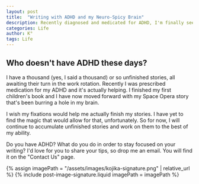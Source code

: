 ```yaml
---
layout: post
title:  "Writing with ADHD and my Neuro-Spicy Brain"
description: Recently diagnosed and medicated for ADHD, I'm finally seeing progress in my writing journey. Though I'm sitting on about a thousand unfinished stories (no exaggeration!), I've managed to complete my first children's book and am making headway on a Space Opera that's been demanding attention. While my ADHD fixations haven't quite cracked the code for consistently finishing projects, I'm learning to work with my brain rather than against it. I'm always eager to hear how other writers with ADHD manage their creative process.
categories: Life
author: K°
tags: Life
---
```


## Who doesn't have ADHD these days?
I have a thousand (yes, I said a thousand) or so unfinished stories, all awaiting their turn in the work rotation. Recently I was prescribed medication for my ADHD and it's actually helping. I finished my first children's book and I have now moved forward with my Space Opera story that's been burring a hole in my brain.

I wish my fixations would help me actually finish my stories. I have yet to find the magic that would allow for that, unfortunately. So for now, I will continue to accumulate unfinished stories and work on them to the best of my ability.

Do you have ADHD? What do you do in order to stay focused on your writing? I'd love for you to share your tips, so drop me an email. You will find it on the "Contact Us" page.

<!-- signature -->
{% assign imagePath = "/assets/images/kojika-signature.png" | relative_url %}
{% include post-image-signature.liquid imagePath = imagePath %}